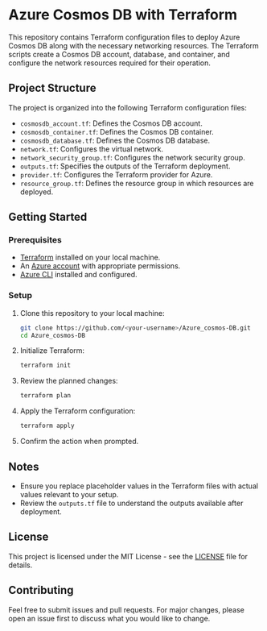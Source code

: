 # Azure Cosmos DB with Terraform

This repository contains Terraform configuration files to deploy Azure Cosmos DB along with the necessary networking resources. The Terraform scripts create a Cosmos DB account, database, and container, and configure the network resources required for their operation.

## Project Structure

The project is organized into the following Terraform configuration files:

- `cosmosdb_account.tf`: Defines the Cosmos DB account.
- `cosmosdb_container.tf`: Defines the Cosmos DB container.
- `cosmosdb_database.tf`: Defines the Cosmos DB database.
- `network.tf`: Configures the virtual network.
- `network_security_group.tf`: Configures the network security group.
- `outputs.tf`: Specifies the outputs of the Terraform deployment.
- `provider.tf`: Configures the Terraform provider for Azure.
- `resource_group.tf`: Defines the resource group in which resources are deployed.

## Getting Started

### Prerequisites

- [Terraform](https://www.terraform.io/downloads) installed on your local machine.
- An [Azure account](https://azure.microsoft.com/en-us/free/) with appropriate permissions.
- [Azure CLI](https://docs.microsoft.com/en-us/cli/azure/install-azure-cli) installed and configured.

### Setup

1. Clone this repository to your local machine:

    ```sh
    git clone https://github.com/<your-username>/Azure_cosmos-DB.git
    cd Azure_cosmos-DB
    ```

2. Initialize Terraform:

    ```sh
    terraform init
    ```

3. Review the planned changes:

    ```sh
    terraform plan
    ```

4. Apply the Terraform configuration:

    ```sh
    terraform apply
    ```

5. Confirm the action when prompted.

## Notes

- Ensure you replace placeholder values in the Terraform files with actual values relevant to your setup.
- Review the `outputs.tf` file to understand the outputs available after deployment.

## License

This project is licensed under the MIT License - see the [LICENSE](LICENSE) file for details.

## Contributing

Feel free to submit issues and pull requests. For major changes, please open an issue first to discuss what you would like to change.

